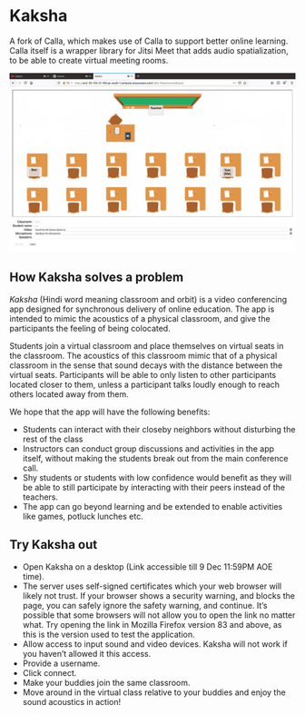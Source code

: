 ﻿# Kaksha
A fork of Calla, which makes use of Calla to support better online learning.
Calla itself is a wrapper library for Jitsi Meet that adds audio spatialization, to be able to create virtual meeting rooms.

<img src="https://raw.githubusercontent.com/saurabhagas/Calla/master/Kaksha-screenshot.png">

## How Kaksha solves a problem
_Kaksha_ (Hindi word meaning classroom and orbit) is a video conferencing app designed for synchronous delivery of online education.
The app is intended to mimic the acoustics of a physical classroom, and give the participants the feeling of being colocated.

Students join a virtual classroom and place themselves on virtual seats in the classroom. The acoustics of this classroom
mimic that of a physical classroom in the sense that sound decays with the distance between the virtual seats.
Participants will be able to only listen to other participants located closer to them, unless a participant talks loudly
enough to reach others located away from them.

We hope that the app will have the following benefits:
* Students can interact with their closeby neighbors without disturbing the rest of the class
* Instructors can conduct group discussions and activities in the app itself, without making the students break out from the main conference call.
* Shy students or students with low confidence would benefit as they will be able to still participate by interacting with their peers instead of the teachers.
* The app can go beyond learning and be extended to enable activities like games, potluck lunches etc.

## Try Kaksha out
* Open Kaksha on a desktop (Link accessible till 9 Dec 11:59PM AOE time).
* The server uses self-signed certificates which your web browser will likely not trust.
  If your browser shows a security warning, and blocks the page, you can safely ignore the safety warning, and continue.
  It’s possible that some browsers will not allow you to open the link no matter what.
  Try opening the link in Mozilla Firefox version 83 and above, as this is the version used to test the application.
* Allow access to input sound and video devices. Kaksha will not work if you haven’t allowed it this access.
* Provide a username.
* Click connect.
* Make your buddies join the same classroom.
* Move around in the virtual class relative to your buddies and enjoy the sound acoustics in action!

